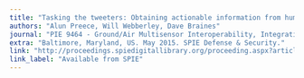 ```yaml
---
title: "Tasking the tweeters: Obtaining actionable information from human sensors"
authors: "Alun Preece, Will Webberley, Dave Braines"
journal: "PIE 9464 - Ground/Air Multisensor Interoperability, Integration, and Networking for Persistent ISR VI"
extra: "Baltimore, Maryland, US. May 2015. SPIE Defense & Security."
link: "http://proceedings.spiedigitallibrary.org/proceeding.aspx?articleid=2298755"
link_label: "Available from SPIE"
---
```


